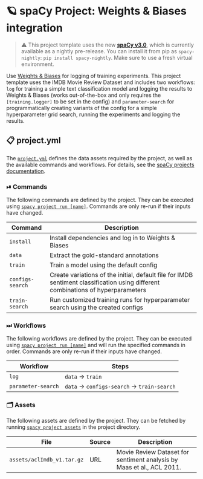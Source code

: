<!-- SPACY PROJECT: AUTO-GENERATED DOCS START (do not remove) -->

# 🪐 spaCy Project: Weights & Biases integration

> ⚠️ This project template uses the new [**spaCy v3.0**](https://nightly.spacy.io), which
> is currently available as a nightly pre-release. You can install it from pip as `spacy-nightly`:
> `pip install spacy-nightly`. Make sure to use a fresh virtual environment.

Use [Weights & Biases](https://www.wandb.com/) for logging of training experiments. This project template uses the IMDB Movie Review Dataset and includes two workflows: `log` for training a simple text classification model and logging the results to Weights & Biases (works out-of-the-box and only requires the `[training.logger]` to be set in the config) and `parameter-search` for programmatically creating variants of the config for a simple hyperparameter grid search, running the experiments and logging the results.

## 📋 project.yml

The [`project.yml`](project.yml) defines the data assets required by the
project, as well as the available commands and workflows. For details, see the
[spaCy projects documentation](https://nightly.spacy.io/usage/projects).

### ⏯ Commands

The following commands are defined by the project. They
can be executed using [`spacy project run [name]`](https://nightly.spacy.io/api/cli#project-run).
Commands are only re-run if their inputs have changed.

| Command | Description |
| --- | --- |
| `install` | Install dependencies and log in to Weights & Biases |
| `data` | Extract the gold-standard annotations |
| `train` | Train a model using the default config |
| `configs-search` | Create variations of the initial, default file for IMDB sentiment classification using different combinations of hyperparameters |
| `train-search` | Run customized training runs for hyperparameter search using the created configs |

### ⏭ Workflows

The following workflows are defined by the project. They
can be executed using [`spacy project run [name]`](https://nightly.spacy.io/api/cli#project-run)
and will run the specified commands in order. Commands are only re-run if their
inputs have changed.

| Workflow | Steps |
| --- | --- |
| `log` | `data` &rarr; `train` |
| `parameter-search` | `data` &rarr; `configs-search` &rarr; `train-search` |

### 🗂 Assets

The following assets are defined by the project. They can
be fetched by running [`spacy project assets`](https://nightly.spacy.io/api/cli#project-assets)
in the project directory.

| File | Source | Description |
| --- | --- | --- |
| `assets/aclImdb_v1.tar.gz` | URL | Movie Review Dataset for sentiment analysis by Maas et al., ACL 2011. |

<!-- SPACY PROJECT: AUTO-GENERATED DOCS END (do not remove) -->